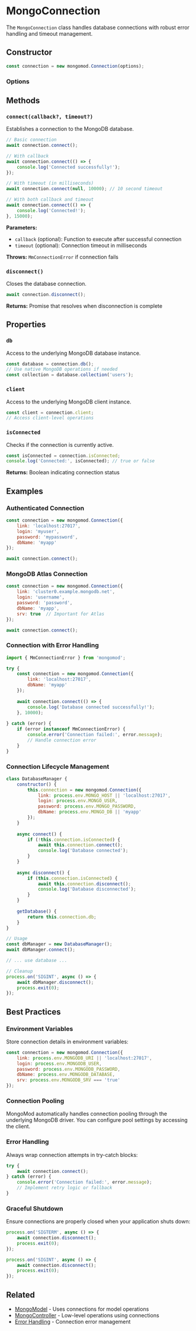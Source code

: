<!-- ✅ checked @ 16.09.2025 -->
# MongoConnection

The `MongoConnection` class handles database connections with robust error handling and timeout management.

## Constructor

```javascript
const connection = new mongomod.Connection(options);
```

### Options

<!--@include: ../includes/connection-options.md-->

## Methods

### `connect(callback?, timeout?)`

Establishes a connection to the MongoDB database.

```javascript
// Basic connection
await connection.connect();

// With callback
await connection.connect(() => {
    console.log('Connected successfully!');
});

// With timeout (in milliseconds)
await connection.connect(null, 10000); // 10 second timeout

// With both callback and timeout
await connection.connect(() => {
    console.log('Connected!');
}, 15000);
```

**Parameters:**
- `callback` (optional): Function to execute after successful connection
- `timeout` (optional): Connection timeout in milliseconds

**Throws:** `MmConnectionError` if connection fails

### `disconnect()`

Closes the database connection.

```javascript
await connection.disconnect();
```

**Returns:** Promise that resolves when disconnection is complete

## Properties

### `db`

Access to the underlying MongoDB database instance.

```javascript
const database = connection.db();
// Use native MongoDB operations if needed
const collection = database.collection('users');
```

### `client`

Access to the underlying MongoDB client instance.

```javascript
const client = connection.client;
// Access client-level operations
```

### `isConnected`

Checks if the connection is currently active.

```javascript
const isConnected = connection.isConnected;
console.log('Connected:', isConnected); // true or false
```

**Returns:** Boolean indicating connection status

## Examples

### Authenticated Connection

```javascript
const connection = new mongomod.Connection({
    link: 'localhost:27017',
    login: 'myuser',
    password: 'mypassword',
    dbName: 'myapp'
});

await connection.connect();
```

### MongoDB Atlas Connection

```javascript
const connection = new mongomod.Connection({
    link: 'cluster0.example.mongodb.net',
    login: 'username',
    password: 'password',
    dbName: 'myapp',
    srv: true  // Important for Atlas
});

await connection.connect();
```

### Connection with Error Handling

```javascript
import { MmConnectionError } from 'mongomod';

try {
    const connection = new mongomod.Connection({
        link: 'localhost:27017',
        dbName: 'myapp'
    });
    
    await connection.connect(() => {
        console.log('Database connected successfully!');
    }, 10000);
    
} catch (error) {
    if (error instanceof MmConnectionError) {
        console.error('Connection failed:', error.message);
        // Handle connection error
    }
}
```

### Connection Lifecycle Management

```javascript
class DatabaseManager {
    constructor() {
        this.connection = new mongomod.Connection({
            link: process.env.MONGO_HOST || 'localhost:27017',
            login: process.env.MONGO_USER,
            password: process.env.MONGO_PASSWORD,
            dbName: process.env.MONGO_DB || 'myapp'
        });
    }
    
    async connect() {
        if (!this.connection.isConnected) {
            await this.connection.connect();
            console.log('Database connected');
        }
    }
    
    async disconnect() {
        if (this.connection.isConnected) {
            await this.connection.disconnect();
            console.log('Database disconnected');
        }
    }
    
    getDatabase() {
        return this.connection.db;
    }
}

// Usage
const dbManager = new DatabaseManager();
await dbManager.connect();

// ... use database ...

// Cleanup
process.on('SIGINT', async () => {
    await dbManager.disconnect();
    process.exit(0);
});
```

## Best Practices

### Environment Variables

Store connection details in environment variables:

```javascript
const connection = new mongomod.Connection({
    link: process.env.MONGODB_URI || 'localhost:27017',
    login: process.env.MONGODB_USER,
    password: process.env.MONGODB_PASSWORD,
    dbName: process.env.MONGODB_DATABASE,
    srv: process.env.MONGODB_SRV === 'true'
});
```

### Connection Pooling

MongoMod automatically handles connection pooling through the underlying MongoDB driver. You can configure pool settings by accessing the client.

### Error Handling

Always wrap connection attempts in try-catch blocks:

```javascript
try {
    await connection.connect();
} catch (error) {
    console.error('Connection failed:', error.message);
    // Implement retry logic or fallback
}
```

### Graceful Shutdown

Ensure connections are properly closed when your application shuts down:

```javascript
process.on('SIGTERM', async () => {
    await connection.disconnect();
    process.exit(0);
});

process.on('SIGINT', async () => {
    await connection.disconnect();
    process.exit(0);
});
```

## Related

- [MongoModel](/core-components/mongo-model) - Uses connections for model operations
- [MongoController](/core-components/mongo-controller) - Low-level operations using connections
- [Error Handling](/error-handling) - Connection error management